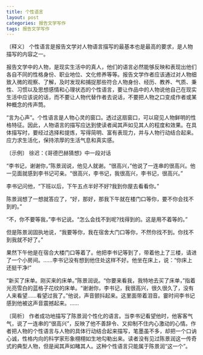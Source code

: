 ```yaml
---
title: 个性语言
layout: post
categories: 报告文学写作
tags: 报告文学写作
---
```


〔释义〕 个性语言是报告文学对人物语言描写的最基本也是最高的要求，是人物描写的内容之一。

报告文学中的人物，是现实生活中的真人，他们的语言必然能够反映和表现出他们各自不同的性格身份、职业地位、文化修养等等。报告文学作者应该通过对人物细致入微的观察、了解，及时发现和捕捉那些符合人物身份、经历、教养、气质、秉性、习惯以及思想感情和心理状态的个性语言，要让作品中的人物说他自己在现实生活中应该说的话，而不要让人物代替作者去说话，不要把人物之口变成作者或某种概念的传声筒。

“言为心声”。个性语言是人物心灵的窗口。透过这扇窗口，可以窥见人物鲜明的性格特征。因此，人物语言的描写应达到使读者闻其声如见其人的程度和效果。在具体描写时，要经过选择和提炼，写得简明、富有表现力，并与人物行动结合起来。应力求生活化，保持浓厚的生活气息和真实感。

〔示例〕 徐迟：《哥德巴赫猜想》中一段对话

“李书记，谢谢你，”陈景润说，他见人就谢。“很高兴，”他说了一连串的很高兴。他一见面就感到李书记可亲。“很高兴，李书记，我很高兴，李书记，很高兴。”

李书记问他，“下班以后，下午五点半好不好?我到你屋去看看你。”

陈景润想了一想就答应了，“好，那好，那我下午就在楼门口等你，要不你会找不到的。”

“不，你不要等我，”李书记说。“怎么会找不到呢?找得到的。这是用不着等的。”

但是陈景润固执地说，“我要等你，我在宿舍大门口等你，不然你找不到。你找不到我就不好了。”

果然下午他是在宿合大楼门口等着了。他把李书记等到了，带着他上了三楼，请进了一个小房间。……李书记没有想到他住处这样不好。他坐在床上，说：“你床上还挺干净!”

“新买了床单。刚买来的床单。”陈景润说。“你要来看我，我特地去买了床单，”指着光亮雪白的蓝格子花纹的床单。“谢谢你，李书记，我很高兴，很久很久了，没有人来看望……看望过我了。”他说，声音颤抖起来。这里面带着泪音。霎时间李书记感到他被这声音震撼起来。……

〔简析〕 作者成功地描写了陈景润个性化的语言。当李书记看望他时，他客客气气，说了一连串的“很高兴”，反映了他不善辞令、又抑制不住内心激动的心情。作者把人物的个性语言与人物的具体行动结合起来描写，笔墨虽不多，却把一个口讷心诚，性格内向的科学家形象栩栩如生地勾勒出来。读者没有见过陈景润这一传奇式的典型人物，但是闻其声如睹其人。这种个性语言只能属于陈景润“这一个”。 
